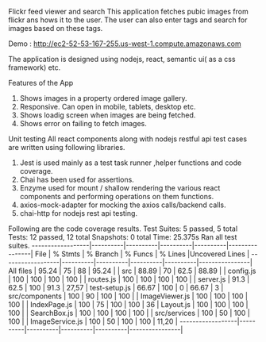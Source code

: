 Flickr feed viewer and search
This application fetches pubic images from flickr ans hows it to the user. The user can also enter tags and search for images based on these tags.

Demo : http://ec2-52-53-167-255.us-west-1.compute.amazonaws.com

The application is designed using nodejs, react, semantic ui( as a css framework) etc.

Features of the App
1) Shows images in a property ordered image gallery.
2) Responsive. Can open in mobile, tablets, desktop etc.
3) Shows loadig screen when images are being fetched.
4) Shows error on failing to fetch images.


Unit testing
All react components along with nodejs restful api test cases are written using following libraries.

1)	Jest  is used mainly as a test task runner ,helper functions and code coverage.
2)	Chai has been used for assertions. 
3)	Enzyme used for mount / shallow rendering the various react components and performing operations on them functions.
4)	axios-mock-adapter for mocking the axios calls/backend calls.
5)  chai-http for nodejs rest api testing.

Following are the code coverage results.
Test Suites: 5 passed, 5 total
Tests:       12 passed, 12 total
Snapshots:   0 total
Time:        25.375s
Ran all test suites.
------------------|----------|----------|----------|----------|----------------|
File              |  % Stmts | % Branch |  % Funcs |  % Lines |Uncovered Lines |
------------------|----------|----------|----------|----------|----------------|
All files         |    95.24 |       75 |       88 |    95.24 |                |
 src              |    88.89 |       70 |     62.5 |    88.89 |                |
  config.js       |      100 |      100 |      100 |      100 |                |
  routes.js       |      100 |      100 |      100 |      100 |                |
  server.js       |     91.3 |     62.5 |      100 |     91.3 |          27,57 |
  test-setup.js   |    66.67 |      100 |        0 |    66.67 |              3 |
 src/components   |      100 |       90 |      100 |      100 |                |
  ImageViewer.js  |      100 |      100 |      100 |      100 |                |
  IndexPage.js    |      100 |       75 |      100 |      100 |             36 |
  Layout.js       |      100 |      100 |      100 |      100 |                |
  SearchBox.js    |      100 |      100 |      100 |      100 |                |
 src/services     |      100 |       50 |      100 |      100 |                |
  ImageService.js |      100 |       50 |      100 |      100 |          11,20 |
------------------|----------|----------|----------|----------|----------------|

